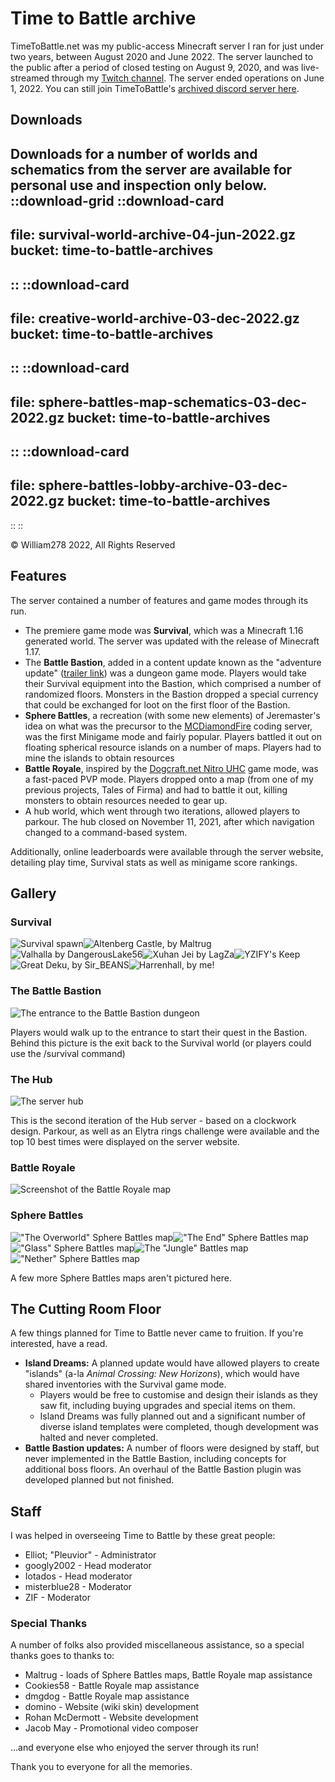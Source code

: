 # Time to Battle archive

TimeToBattle.net was my public-access Minecraft server I ran for just under two years, between August 2020 and June 2022. The server launched to the public after a period of closed testing on August 9, 2020, and was live-streamed through my [Twitch channel](https://twitch.tv/william278). The server ended operations on June 1, 2022. You can still join TimeToBattle's [archived discord server here](https://discord.gg/xceEsXC).

## Downloads
Downloads for a number of worlds and schematics from the server are available for personal use and inspection only below. 
::download-grid
::download-card
---
file: survival-world-archive-04-jun-2022.gz
bucket: time-to-battle-archives
---
::
::download-card
---
file: creative-world-archive-03-dec-2022.gz
bucket: time-to-battle-archives
---
::
::download-card
---
file: sphere-battles-map-schematics-03-dec-2022.gz
bucket: time-to-battle-archives
---
::
::download-card
---
file: sphere-battles-lobby-archive-03-dec-2022.gz
bucket: time-to-battle-archives
---
::
::

&copy; William278 2022, All Rights Reserved

## Features
The server contained a number of features and game modes through its run.
* The premiere game mode was **Survival**, which was a Minecraft 1.16 generated world. The server was updated with the release of Minecraft 1.17.
* The **Battle Bastion**, added in a content update known as the "adventure update" ([trailer link](https://youtu.be/KHHwUQ1P53E)) was a dungeon game mode. Players would take their Survival equipment into the Bastion, which comprised a number of randomized floors. Monsters in the Bastion dropped a special currency that could be exchanged for loot on the first floor of the Bastion.
* **Sphere Battles**, a recreation (with some new elements) of Jeremaster's idea on what was the precursor to the [MCDiamondFire](https://mcdiamondfire.com) coding server, was the first Minigame mode and fairly popular. Players battled it out on floating spherical resource islands on a number of maps. Players had to mine the islands to obtain resources
* **Battle Royale**, inspired by the [Dogcraft.net Nitro UHC](https://dogcraft.net/wiki/Nitro_UHC) game mode, was a fast-paced PVP mode. Players dropped onto a map (from one of my previous projects, Tales of Firma) and had to battle it out, killing monsters to obtain resources needed to gear up.
* A hub world, which went through two iterations, allowed players to parkour. The hub closed on November 11, 2021, after which navigation changed to a command-based system.

Additionally, online leaderboards were available through the server website, detailing play time, Survival stats as well as minigame score rankings.

## Gallery
### Survival
![Survival spawn](/images/timetobattle/spawn.png)![Altenberg Castle, by Maltrug](/images/timetobattle/altenberg-castle.png)![Valhalla by DangerousLake56](/images/timetobattle/valhalla.png)![Xuhan Jei by LagZa](/images/timetobattle/xuhan-jei-lagza.png)![YZIFY's Keep](/images/timetobattle/yzify-keep.png)![Great Deku, by Sir_BEANS](/images/timetobattle/great-deku.png)![Harrenhall, by me!](/images/timetobattle/harrenhall.png)

### The Battle Bastion
![The entrance to the Battle Bastion dungeon](/images/timetobattle/battle-bastion.png)

Players would walk up to the entrance to start their quest in the Bastion. Behind this picture is the exit back to the Survival world (or players could use the /survival command)

### The Hub
![The server hub](/images/timetobattle/hub.png)

This is the second iteration of the Hub server - based on a clockwork design. Parkour, as well as an Elytra rings challenge were available and the top 10 best times were displayed on the server website.

### Battle Royale
![Screenshot of the Battle Royale map](/images/timetobattle/battle-royale.png)

### Sphere Battles
!["The Overworld" Sphere Battles map](/images/timetobattle/sphere-battles.png)!["The End" Sphere Battles map](/images/timetobattle/sphere-battles-end.png)!["Glass" Sphere Battles map](/images/timetobattle/sphere-battles-glass.png)![The "Jungle" Battles map](/images/timetobattle/sphere-battles-jungle.png)!["Nether" Sphere Battles map](/images/timetobattle/sphere-battles-nether.png)

A few more Sphere Battles maps aren't pictured here.

## The Cutting Room Floor
A few things planned for Time to Battle never came to fruition. If you're interested, have a read.

* **Island Dreams:** A planned update would have allowed players to create "islands" (a-la _Animal Crossing: New Horizons_), which would have shared inventories with the Survival game mode.
  * Players would be free to customise and design their islands as they saw fit, including buying upgrades and special items on them. 
  * Island Dreams was fully planned out and a significant number of diverse island templates were completed, though development was halted and never completed.
* **Battle Bastion updates:** A number of floors were designed by staff, but never implemented in the Battle Bastion, including concepts for additional boss floors. An overhaul of the Battle Bastion plugin was developed planned but not finished.

## Staff
I was helped in overseeing Time to Battle by these great people:
* Elliot; "Pleuvior" - Administrator
* googly2002 - Head moderator
* Iotados - Head moderator
* misterblue28 - Moderator
* ZIF - Moderator

### Special Thanks
A number of folks also provided miscellaneous assistance, so a special thanks goes to thanks to:
* Maltrug - loads of Sphere Battles maps, Battle Royale map assistance
* Cookies58 - Battle Royale map assistance
* dmgdog - Battle Royale map assistance
* domino - Website (wiki skin) development
* Rohan McDermott - Website development
* Jacob May - Promotional video composer

...and everyone else who enjoyed the server through its run!

Thank you to everyone for all the memories.